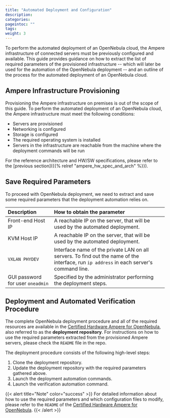```yaml
---
title: "Automated Deployment and Configuration"
description:
categories:
pageintoc: ""
tags:
weight: 3
---
```


To perform the automated deployment of an OpenNebula cloud, the Ampere infrastructure of connected servers must be previously configured and available. This guide provides guidance on how to extract the list of required parameters of the provisioned infrastructure -- which will later be used for the automation of the OpenNebula deployment -- and an outline of the process for the automated deployment of an OpenNebula cloud.

## Ampere Infrastructure Provisioning

Provisioning the Ampere infrastructure on premises is out of the scope of this guide. To perform the automated deployment of an OpenNebula cloud, the Ampere infrastructure must meet the following conditions:

- Servers are provisioned
- Networking is configured
- Storage is configured
- The required operating system is installed
- Servers in the infrastructure are reachable from the machine where the deployment commands will be run

For the reference architecture and HW/SW specifications, please refer to the [previous section]({{% relref "ampere_hw_spec_and_arch" %}}).

## Save Required Parameters

To proceed with OpenNebula deployment, we need to extract and save some required parameters that the deployment automation relies on.

| Description | How to obtain the parameter |
| :----- | :----- |
| Front-end Host IP | A reachable IP on the server, that will be used by the automated deployment. |
| KVM Host IP | A reachable IP on the server, that will be used by the automated deployment. |
| `VXLAN PHYDEV` | Interface name of the private LAN on all servers. To find out the name of the interface, run `ip address` in each server's command line. |
| GUI password for user `oneadmin` | Specified by the administrator performing the deployment steps. |

## Deployment and Automated Verification Procedure

The complete OpenNebula deployment procedure and all of the required resources are available in the [Certified Hardware Ampere for OpenNebula](https://github.com/OpenNebula/certified-hardware-ampere), also referred to as the **deployment repository**. For instructions on how to use the required parameters extracted from the provisioned Ampere servers, please check the `README` file in the repo.

The deployment procedure consists of the following high-level steps:

1. Clone the deployment repository.
1. Update the deployment repository with the required parameters gathered above.
1. Launch the deployment automation commands.
1. Launch the verification automation command.

{{< alert title="Note" color="success" >}}
For detailed information about how to use the required parameters and which configuration files to modify, please refer to the `README` of the [Certified Hardware Ampere for OpenNebula](https://github.com/OpenNebula/certified-hardware-ampere).
{{< /alert >}}

